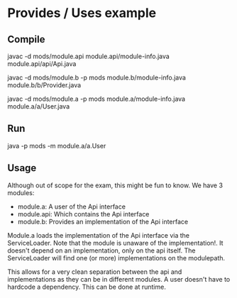# Provides / Uses example

## Compile

javac -d mods/module.api module.api/module-info.java module.api/api/Api.java

javac -d mods/module.b -p mods module.b/module-info.java module.b/b/Provider.java

javac -d mods/module.a -p mods module.a/module-info.java module.a/a/User.java

## Run

java -p mods -m module.a/a.User

## Usage

Although out of scope for the exam, this might be fun to know. We have 3 modules:
* module.a: A user of the Api interface
* module.api: Which contains the Api interface
* module.b: Provides an implementation of the Api interface

Module.a loads the implementation of the Api interface via the ServiceLoader. Note that
the module is unaware of the implementation!. It doesn't depend on an implementation, only
on the api itself. The ServiceLoader will find one (or more) implementations on the modulepath.

This allows for a very clean separation between the api and implementations as they can be in
different modules. A user doesn't have to hardcode a dependency. This can be done at runtime.
